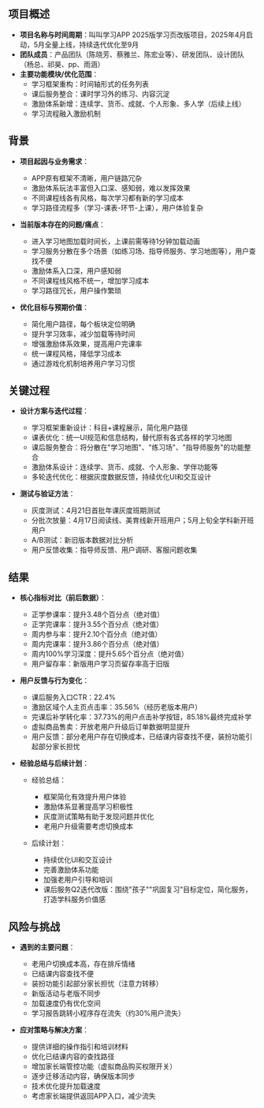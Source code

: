 
## 项目概述
- **项目名称与时间周期**：叫叫学习APP 2025版学习页改版项目，2025年4月启动，5月全量上线，持续迭代优化至9月
- **团队成员**：产品团队（陈晓芳、蔡雅兰、陈宏业等）、研发团队、设计团队（杨总、祁昊、pp、雨涵）
- **主要功能模块/优化范围**：
  * 学习框架重构：时间轴形式的任务列表
  * 课后服务整合：课时学习外的练习、内容沉淀
  * 激励体系新增：连续学、货币、成就、个人形象、多人学（后续上线）
  * 学习流程融入激励机制

## 背景
- **项目起因与业务需求**：
  * APP原有框架不清晰，用户链路冗杂
  * 激励体系玩法丰富但入口深、感知弱，难以发挥效果
  * 不同课程线各有风格，每次学习都有新的学习成本
  * 学习路径流程多（学习-课表-环节-上课），用户体验复杂

- **当前版本存在的问题/痛点**：
  * 进入学习地图加载时间长，上课前需等待1分钟加载动画
  * 学习服务分散在多个场景（如练习场、指导师服务、学习地图等），用户查找不便
  * 激励体系入口深，用户感知弱
  * 不同课程线风格不统一，增加学习成本
  * 学习路径冗长，用户操作繁琐

- **优化目标与预期价值**：
  * 简化用户路径，每个板块定位明确
  * 提升学习效率，减少加载等待时间
  * 增强激励体系效果，提高用户完课率
  * 统一课程风格，降低学习成本
  * 通过游戏化机制培养用户学习习惯

## 关键过程

- **设计方案与迭代过程**：
  * 学习框架重新设计：科目+课程展示，简化用户路径
  * 课表优化：统一UI规范和信息结构，替代原有各式各样的学习地图
  * 课后服务整合：将分散在"学习地图"、"练习场"、"指导师服务"的功能整合
  * 激励体系设计：连续学、货币、成就、个人形象、学伴功能等
  * 多轮迭代优化：根据灰度数据反馈，持续优化UI和交互设计

- **测试与验证方法**：
  * 灰度测试：4月21日首批年课灰度班期测试
  * 分批次放量：4月17日阅读线、美育线新开班用户；5月上旬全学科新开班用户
  * A/B测试：新旧版本数据对比分析
  * 用户反馈收集：指导师反馈、用户调研、客服问题收集

## 结果
- **核心指标对比（前后数据）**：
  * 正学参课率：提升3.48个百分点（绝对值）
  * 正学完课率：提升3.55个百分点（绝对值）
  * 周内参与率：提升2.10个百分点（绝对值）
  * 周内完课率：提升3.86个百分点（绝对值）
  * 周内100%学习深度：提升5.65个百分点（绝对值）
  * 用户留存率：新版用户学习页留存率高于旧版

- **用户反馈与行为变化**：
  * 课后服务入口CTR：22.4%
  * 激励区域个人主页点击率：35.56%（经历老版本用户）
  * 完课后补学转化率：37.73%的用户点击补学按钮，85.18%最终完成补学
  * 虚拟商品售卖：开放老用户升级后订单数据明显提升
  * 用户反馈：部分老用户存在切换成本，已结课内容查找不便，装扮功能引起部分家长担忧

- **经验总结与后续计划**：
  * 经验总结：
    - 框架简化有效提升用户体验
    - 激励体系显著提高学习积极性
    - 灰度测试策略有助于发现问题并优化
    - 老用户升级需要考虑切换成本
  
  * 后续计划：
    - 持续优化UI和交互设计
    - 完善激励体系功能
    - 加强老用户引导和培训
    - 课后服务Q2迭代改版：围绕"孩子""巩固复习"目标定位，简化服务，打造学科服务价值感

## 风险与挑战
- **遇到的主要问题**：
  * 老用户切换成本高，存在排斥情绪
  * 已结课内容查找不便
  * 装扮功能引起部分家长担忧（注意力转移）
  * 新版活动与老版不同步
  * 加载速度仍有优化空间
  * 学习报告跳转小程序存在流失（约30%用户流失）

- **应对策略与解决方案**：
  * 提供详细的操作指引和培训材料
  * 优化已结课内容的查找路径
  * 增加家长端管控功能（虚拟商品购买权限开关）
  * 逐步迁移活动内容，确保版本同步
  * 技术优化提升加载速度
  * 考虑家长端提供返回APP入口，减少流失
